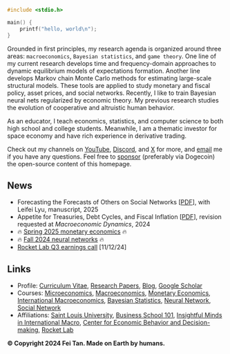 ```c
#include <stdio.h>

main() {
    printf("hello, world\n");
}
```

Grounded in first principles, my research agenda is organized around three areas: `macroeconomics`, `Bayesian statistics`, and `game theory`. One line of my current research develops time and frequency-domain approaches to dynamic equilibrium models of expectations formation. Another line develops Markov chain Monte Carlo methods for estimating large-scale structural models. These tools are applied to study monetary and fiscal policy, asset prices, and social networks. Recently, I like to train Bayesian neural nets regularized by economic theory. My previous research studies the evolution of cooperative and altruistic human behavior.

As an educator, I teach economics, statistics, and computer science to both high school and college students. Meanwhile, I am a thematic investor for space economy and have rich experience in derivative trading.

Check out my channels on [YouTube](https://www.youtube.com/@econdojo), [Discord](https://discord.gg/SsrNPEeP2P), and [X](https://x.com/econdojo) for more, and [email](mailto:econdojo@gmail.com) me if you have any questions. Feel free to [sponsor](/sponsor.jpg) (preferably via Dogecoin) the open-source content of this homepage.

## News

* Forecasting the Forecasts of Others on Social Networks [[PDF](https://github.com/econdojo/papers/blob/main/pdf/ffo_net.pdf)], with Leifei Lyu, manuscript, 2025
* Appetite for Treasuries, Debt Cycles, and Fiscal Inflation [[PDF](https://github.com/econdojo/papers/blob/main/pdf/BinUtil.pdf)], revision requested at *Macroeconomic Dynamics*, 2024
* 🔥 [Spring 2025 monetary economics](https://github.com/econdojo/money-econ) 🔥
* 🔥 [Fall 2024 neural networks](https://github.com/econdojo/intro-nn) 🔥
* [Rocket Lab Q3 earnings call](https://s28.q4cdn.com/737637457/files/doc_financials/2024/q3/FINAL_Q3-2024-Earnings-Presentation.pdf) [11/12/24]

## Links

* Profile: [Curriculum Vitae](https://github.com/econdojo/econdojo/blob/main/Vitae.pdf), [Research Papers](https://github.com/econdojo/papers), [Blog](https://github.com/econdojo/blog), [Google Scholar](https://scholar.google.com/citations?hl=en&user=F49yJ3UAAAAJ)
* Courses: [Microeconomics](https://github.com/econdojo/micro-econ), [Macroeconomics](https://github.com/econdojo/macro-econ), [Monetary Economics](https://github.com/econdojo/money-econ), [International Macroeconomics](https://github.com/econdojo/intl-macro), [Bayesian Statistics](https://github.com/econdojo/bayes-stat), [Neural Network](https://github.com/econdojo/neural-net), [Social Network](https://github.com/econdojo/social-net)
* Affiliations: [Saint Louis University](https://twitter.com/SLU_Official), [Business School 101](https://www.youtube.com/@BusinessSchool101), [Insightful Minds in International Macro](https://sites.google.com/view/imimseminars/home), [Center for Economic Behavior and Decision-making](https://cebd.zufe.edu.cn), [Rocket Lab](https://www.rocketlabusa.com)

**&copy; Copyright 2024 Fei Tan. Made on Earth by humans.**
